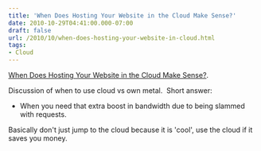 ```yaml
---
title: 'When Does Hosting Your Website in the Cloud Make Sense?'
date: 2010-10-29T04:41:00.000-07:00
draft: false
url: /2010/10/when-does-hosting-your-website-in-cloud.html
tags: 
- Cloud
---
```


[When Does Hosting Your Website in the Cloud Make Sense?](http://www.developertutorials.com/articles/web-hosting-articles/when-does-hosting-in-the-cloud-make-sense-3075/).  
  
Discussion of when to use cloud vs own metal.  Short answer:  

  
*   When you need that extra boost in bandwidth due to being slammed with requests.
  

  
Basically don't just jump to the cloud because it is 'cool', use the cloud if it saves you money.
